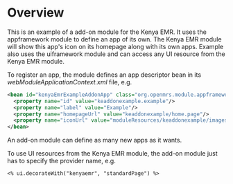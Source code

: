Overview
========

This is an example of a add-on module for the Kenya EMR. It uses the appframework module to define an app of its own.
The Kenya EMR module will show this app's icon on its homepage along with its own apps. Example also uses the
uiframework module and can access any UI resource from the Kenya EMR module.

To register an app, the module defines an app descriptor bean in its *webModuleApplicationContext.xml* file, e.g.

```xml
<bean id="kenyaEmrExampleAddonApp" class="org.openmrs.module.appframework.SimpleAppDescriptor">
  <property name="id" value="keaddonexample.example"/>
  <property name="label" value="Example"/>
  <property name="homepageUrl" value="keaddonexample/home.page"/>
  <property name="iconUrl" value="moduleResources/keaddonexample/images/apps/example.png"/>
</bean>
```

An add-on module can define as many new apps as it wants.

To use UI resources from the Kenya EMR module, the add-on module just has to specify the provider name, e.g.

```gsp
<% ui.decorateWith("kenyaemr", "standardPage") %>
```
